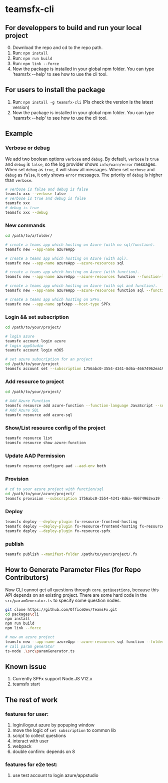 # teamsfx-cli

## For developpers to build and run your local project
0. Download the repo and cd to the repo path.
1. Run: `npm install`
2. Run: `npm run build`
3. Run: `npm link --force`
4. Now the package is installed in your global npm folder. You can type 'teamsfx --help' to see how to use the cli tool.

## For users to install the package
1. Run: `npm install -g teamsfx-cli` (Pls check the version is the latest version)
2. Now the package is installed in your global npm folder. You can type 'teamsfx --help' to see how to use the cli tool.

## Example

### Verbose or debug

We add two boolean options `verbose` and `debug`. By default, `verbose` is `true` and `debug` is `false`, so the log provider shows `info/warn/error` messages. When set `debug` as `true`, it will show all messages. When set `verbose` and `debug` as `false`, it only shows `error` messages. The priority of `debug` is higher than `verbose`.

```bash
# verbose is false and debug is false
teamsfx xxx --verbose false
# verbose is true and debug is false
teamsfx xxx
# debug is true
teamsfx xxx --debug
```

### New commands

```bash
cd /path/to/a/folder/

# create a teams app which hosting on Azure (with no sql/function).
teamsfx new --app-name azureApp

# create a teams app which hosting on Azure (with sql).
teamsfx new --app-name azureApp --azure-resources sql

# create a teams app which hosting on Azure (with function).
teamsfx new --app-name azureApp --azure-resources function --function-language JavaScript

# create a teams app which hosting on Azure (with sql and function).
teamsfx new --app-name azureApp --azure-resources function sql --function-language JavaScript

# create a teams app which hosting on SPFx.
teamsfx new --app-name spfxApp --host-type SPFx
```

### Login && set subscription

```bash
cd /path/to/your/project/

# login azure
teamsfx account login azure
# login appStudio
teamsfx account login m365

# set azure subscription for an project
cd /path/to/your/project
teamsfx account set --subscription 1756abc0-3554-4341-8d6a-46674962ea19
```

### Add resource to project

```bash
cd /path/to/your/project/

# Add Azure Function
teamsfx resource add azure-function --function-language JavaScript --subscription 1756abc0-3554-4341-8d6a-46674962ea19
# Add Azure SQL
teamsfx resource add azure-sql
```

### Show/List resource config of the project
```bash
teamsfx resource list
teamsfx resource show azure-function
```

### Update AAD Permission
```bash
teamsfx resource configure aad --aad-env both
```
### Provision

```bash
# cd to your azure project with function/sql
cd /path/to/your/azure/project/
teamsfx provision --subscription 1756abc0-3554-4341-8d6a-46674962ea19 --sql-admin-name Abc123321 --sql-password Cab232332 --sql-confirm-password Cab232332
```

### Deploy

```bash
teamsfx deploy --deploy-plugin fx-resource-frontend-hosting
teamsfx deploy --deploy-plugin fx-resource-frontend-hosting fx-resource-function
teamsfx deploy --deploy-plugin fx-resource-spfx
```

### publish

```bash
teamsfx publish --manifest-folder /path/to/your/project/.fx
```

## How to Generate Parameter Files (for Repo Contributors)

Now CLI cannot get all questions through `core.getQuestions`, because this API depends on an existing project. There are some hard code in the `src/paramGenerator.ts` to specify some question nodes.

```bash
git clone https://github.com/OfficeDev/TeamsFx.git
cd packages\cli
npm install
npm run build
npm link --force

# new an azure project
teamsfx new --app-name azureApp --azure-resources sql function --folder test-folder
# call param generator
ts-node .\src\paramGenerator.ts
```

## Known issue
1. Currently SPFx support Node.JS V12.x
2. teamsfx start

## The rest of work

### features for user:
1. login/logout azure by popuping window
2. move the logic of `set subscription` to common lib
3. script to collect questions
4. interact with user
5. webpack
6. double confirm: depends on 8

### features for e2e test:
1. use test account to login azure/appstudio
